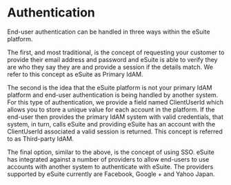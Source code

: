 # Authentication

End-user authentication can be handled in three ways within the eSuite platform. 

The first, and most traditional, is the concept of requesting your customer to provide their email address and password and eSuite is able to verify they are who they say they are and provide a session if the details match. We refer to this concept as eSuite as Primary IdAM.

The second is the idea that the eSuite platform is not your primary IdAM platform and end-user authentication is being handled by another system. For this type of authentication, we provide a field named ClientUserId which allows you to store a unique value for each account in the platform. If the end-user then provides the primary IdAM system with valid credentials, that system, in turn, calls eSuite and providing eSuite has an account with the ClientUserId associated a valid session is returned. This concept is referred to as Third-party IdAM.

The final option, similar to the above, is the concept of using SSO. eSuite has integrated against a number of providers to allow end-users to use accounts with another system to authenticate with eSuite. The providers supported by eSuite currently are Facebook, Google + and Yahoo Japan.
